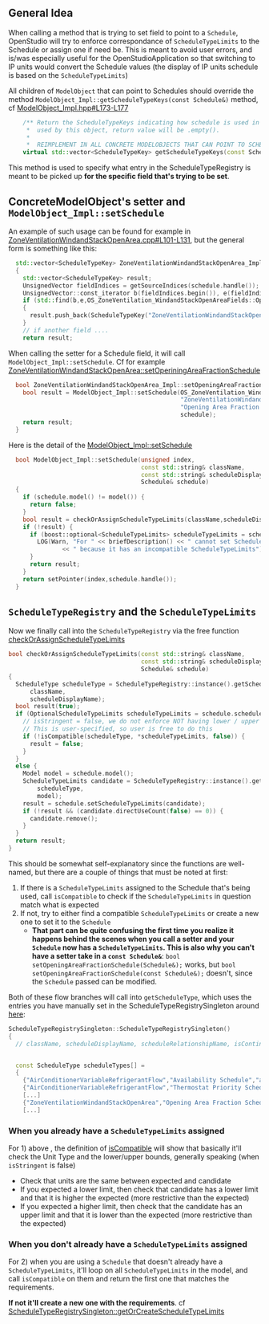 ## General Idea

When calling a method that is trying to set field to point to a `Schedule`, OpenStudio will try to enforce correspondance of `ScheduleTypeLimits` to the Schedule or assign one if need be. This is meant to avoid user errors, and is/was especially useful for the OpenStudioApplication so that switching to IP units would convert the Schedule values (the display of IP units schedule is based on the `ScheduleTypeLimits`)

All children of `ModelObject` that can point to Schedules should override the method `ModelObject_Impl::getScheduleTypeKeys(const Schedule&)` method, cf [ModelObject_Impl.hpp#L173-L177](https://github.com/NREL/OpenStudio/blob/8ae4d883ed1a6ba704aa8b60003646de69a00f39/src/model/ModelObject_Impl.hpp#L173-L177)

```c++
    /** Return the ScheduleTypeKeys indicating how schedule is used in this object. If schedule is not directly
     *  used by this object, return value will be .empty().
     *
     *  REIMPLEMENT IN ALL CONCRETE MODELOBJECTS THAT CAN POINT TO SCHEDULES. */
    virtual std::vector<ScheduleTypeKey> getScheduleTypeKeys(const Schedule& schedule) const;
```

This method is used to specify what entry in the ScheduleTypeRegistry is meant to be picked up **for the specific field that's trying to be set**.

## ConcreteModelObject's setter and `ModelObject_Impl::setSchedule`

An example of such usage can be found for example in [ZoneVentilationWindandStackOpenArea.cpp#L101-L131](https://github.com/NREL/OpenStudio/blob/8ae4d883ed1a6ba704aa8b60003646de69a00f39/src/model/ZoneVentilationWindandStackOpenArea.cpp#L101-L131), but the general form is something like this:

```c++
  std::vector<ScheduleTypeKey> ZoneVentilationWindandStackOpenArea_Impl::getScheduleTypeKeys(const Schedule& schedule) const
  {
    std::vector<ScheduleTypeKey> result;
    UnsignedVector fieldIndices = getSourceIndices(schedule.handle());
    UnsignedVector::const_iterator b(fieldIndices.begin()), e(fieldIndices.end());
    if (std::find(b,e,OS_ZoneVentilation_WindandStackOpenAreaFields::OpeningAreaFractionScheduleName) != e)
    {
      result.push_back(ScheduleTypeKey("ZoneVentilationWindandStackOpenArea","Opening Area Fraction Schedule"));
    }
    // if another field ....
    return result;
```

When calling the setter for a Schedule field, it will call `ModelObject_Impl::setSchedule`. Cf for example [ZoneVentilationWindandStackOpenArea::setOperiningAreaFractionSchedule](https://github.com/NREL/OpenStudio/blob/develop/src/model/ZoneVentilationWindandStackOpenArea.cpp#L154-L160)

```c++
  bool ZoneVentilationWindandStackOpenArea_Impl::setOpeningAreaFractionSchedule(Schedule& schedule) {
    bool result = ModelObject_Impl::setSchedule(OS_ZoneVentilation_WindandStackOpenAreaFields::OpeningAreaFractionScheduleName,
                                                "ZoneVentilationWindandStackOpenArea",
                                                "Opening Area Fraction Schedule",
                                                schedule);
    return result;
  }
```

Here is the detail of the [ModelObject_Impl::setSchedule](https://github.com/NREL/OpenStudio/blob/8ae4d883ed1a6ba704aa8b60003646de69a00f39/src/model/ModelObject.cpp#L688-L705)

```c++
  bool ModelObject_Impl::setSchedule(unsigned index,
                                     const std::string& className,
                                     const std::string& scheduleDisplayName,
                                     Schedule& schedule)
  {
    if (schedule.model() != model()) {
      return false;
    }
    bool result = checkOrAssignScheduleTypeLimits(className,scheduleDisplayName,schedule);
    if (!result) {
      if (boost::optional<ScheduleTypeLimits> scheduleTypeLimits = schedule.scheduleTypeLimits()) {
        LOG(Warn, "For " << briefDescription() << " cannot set Schedule " << scheduleDisplayName << "=" << schedule.nameString()
               << " because it has an incompatible ScheduleTypeLimits");
      }
      return result;
    }
    return setPointer(index,schedule.handle());
  }
```

## `ScheduleTypeRegistry` and the `ScheduleTypeLimits`

Now we finally call into the `ScheduleTypeRegistry` via the free function [checkOrAssignScheduleTypeLimits](https://github.com/NREL/OpenStudio/blob/8ae4d883ed1a6ba704aa8b60003646de69a00f39/src/model/ScheduleTypeRegistry.cpp#L534-L560)

```c++
bool checkOrAssignScheduleTypeLimits(const std::string& className,
                                     const std::string& scheduleDisplayName,
                                     Schedule& schedule)
{
  ScheduleType scheduleType = ScheduleTypeRegistry::instance().getScheduleType(
      className,
      scheduleDisplayName);
  bool result(true);
  if (OptionalScheduleTypeLimits scheduleTypeLimits = schedule.scheduleTypeLimits()) {
    // isStringent = false, we do not enforce NOT having lower / upper limits if our object accepts any.
    // This is user-specified, so user is free to do this
    if (!isCompatible(scheduleType, *scheduleTypeLimits, false)) {
      result = false;
    }
  }
  else {
    Model model = schedule.model();
    ScheduleTypeLimits candidate = ScheduleTypeRegistry::instance().getOrCreateScheduleTypeLimits(
        scheduleType,
        model);
    result = schedule.setScheduleTypeLimits(candidate);
    if (!result && (candidate.directUseCount(false) == 0)) {
      candidate.remove();
    }
  }
  return result;
}
```

This should be somewhat self-explanatory since the functions are well-named, but there are a couple of things that must be noted at first:

1. If there is a `ScheduleTypeLimits` assigned to the Schedule that's being used, call `isCompatible` to check if the `ScheduleTypeLimits` in question match what is expected
2. If not, try to either find a compatible `ScheduleTypeLimits` or create a new one to set it to the `Schedule`
    * **That part can be quite confusing the first time you realize it happens behind the scenes when you call a setter and your `Schedule` now has a `ScheduleTypeLimits`. This is also why you can't have a setter take in a `const Schedule&`**: `bool setOpeningAreaFractionSchedule(Schedule&);` works, but `bool setOpeningAreaFractionSchedule(const Schedule&);` doesn't, since the `Schedule` passed can be modified.

Both of these flow branches will call into `getScheduleType`, which uses the entries you have manually set in the ScheduleTypeRegistrySingleton around [here](https://github.com/NREL/OpenStudio/blob/develop/src/model/ScheduleTypeRegistry.cpp#L118-L125):

```c++
ScheduleTypeRegistrySingleton::ScheduleTypeRegistrySingleton()
{
  // className, scheduleDisplayName, scheduleRelationshipName, isContinuous, unitType, lowerLimitValue, upperLimitValue;


  const ScheduleType scheduleTypes[] =
  {
    {"AirConditionerVariableRefrigerantFlow","Availability Schedule","availabilitySchedule",false,"Availability",0.0,1.0},
    {"AirConditionerVariableRefrigerantFlow","Thermostat Priority Schedule","thermostatPrioritySchedule",false,"ControlMode",0.0,1.0},
    [...]
    {"ZoneVentilationWindandStackOpenArea","Opening Area Fraction Schedule","openingAreaFractionSchedule",true,"",0.0,1.0},
    [...]
```

### When you already have a `ScheduleTypeLimits` assigned

For 1) above , the definition of [isCompatible](https://github.com/NREL/OpenStudio/blob/8ae4d883ed1a6ba704aa8b60003646de69a00f39/src/model/ScheduleTypeRegistry.cpp#L483-L532) will show that basically it'll check the Unit Type and the lower/upper bounds, generally speaking (when `isStringent` is false)
* Check that units are the same between expected and candidate
* If you expected a lower limit, then check that candidate has a lower limit and that it is higher the expected (more restrictive than the expected)
* If you expected a higher limit, then check that the candidate has an upper limit and that it is lower than the expected (more restrictive than the expected)

### When you don't already have a `ScheduleTypeLimits` assigned

For 2) when you are using a `Schedule` that doesn't already have a `ScheduleTypeLimits`, it'll loop on all `ScheduleTypeLimits` in the model, and call `isCompatible` on them and return the first one that matches the requirements. 

**If not it'll create a new one with the requirements**. cf [ScheduleTypeRegistrySingleton::getOrCreateScheduleTypeLimits](https://github.com/NREL/OpenStudio/blob/8ae4d883ed1a6ba704aa8b60003646de69a00f39/src/model/ScheduleTypeRegistry.cpp#L77-L116)
